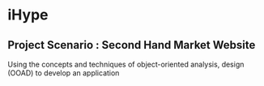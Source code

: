 # iHype
## Project Scenario : Second Hand Market Website

Using the concepts and techniques of object-oriented analysis, design (OOAD) to develop an application
